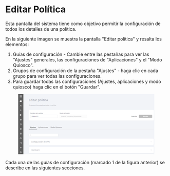# Editar Política

Esta pantalla del sistema tiene como objetivo permitir la configuración de todos los detalles de una política.

En la siguiente imagen se muestra la pantalla "Editar política" y resalta los elementos:

1. Guías de configuración - Cambie entre las pestañas para ver las "Ajustes" generales, las configuraciones de "Aplicaciones" y el "Modo Quiosco".
2. Grupos de configuración de la pestaña "Ajustes" - haga clic en cada grupo para ver todas las configuraciones.
3. Para guardar todas las configuraciones (Ajustes, aplicaciones y modo quiosco) haga clic en el botón "Guardar".

<figure><img src="../../.gitbook/assets/image (5) (1).png" alt=""><figcaption></figcaption></figure>

Cada una de las guías de configuración (marcado 1 de la figura anterior) se describe en las siguientes secciones.
